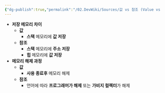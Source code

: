 ```yaml
---
{"dg-publish":true,"permalink":"/02.DevWiki/Sources/값 vs 참조 (Value vs Reference)/","noteIcon":"","created":"2024-10-09T15:51:12.000+09:00","updated":"2025-07-19T22:56:37.684+09:00"}
---
```



- **저장 메모리 차이**
    - **값**
        - **스택** 메모리에 **값 저장**
    - **참조**
        - **스택** 메모리에 **주소 저장**
        - **힙** 메모리에 **값 저장**
- **메모리 해제 과정**
    - **값**
        - **사용 종료후** 메모리 해제
    - **참조**
        - 언어에 따라 **프로그래머가 해제** 또는 **가비지 컬렉터**가 해제